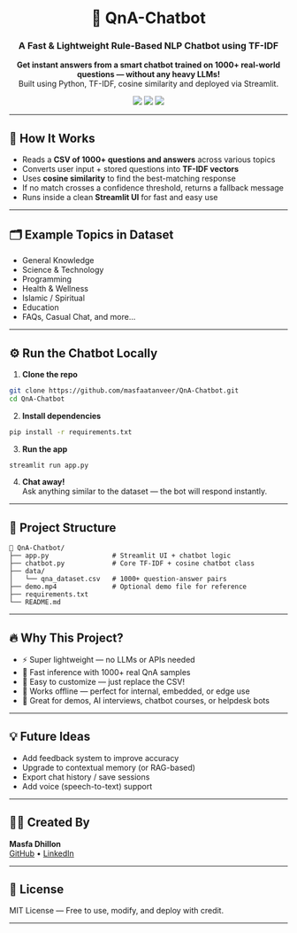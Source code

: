 <h1 align="center">🤖 QnA-Chatbot</h1>
<h3 align="center">A Fast & Lightweight Rule-Based NLP Chatbot using TF-IDF</h3>

<p align="center">
  <strong>Get instant answers from a smart chatbot trained on 1000+ real-world questions — without any heavy LLMs!</strong><br/>
  Built using Python, TF-IDF, cosine similarity and deployed via Streamlit.
</p>

<div align="center">
  <img src="https://img.shields.io/badge/Python-3.9+-blue.svg?style=flat-square"/>
  <img src="https://img.shields.io/badge/Streamlit-Deployed-orange.svg?style=flat-square"/>
  <img src="https://img.shields.io/badge/NLP-TFIDF%20%7C%20Cosine-brightgreen.svg?style=flat-square"/>
</div>

---


## 🧠 How It Works

- Reads a **CSV of 1000+ questions and answers** across various topics
- Converts user input + stored questions into **TF-IDF vectors**
- Uses **cosine similarity** to find the best-matching response
- If no match crosses a confidence threshold, returns a fallback message
- Runs inside a clean **Streamlit UI** for fast and easy use

---

## 🗂 Example Topics in Dataset

- General Knowledge  
- Science & Technology  
- Programming  
- Health & Wellness  
- Islamic / Spiritual  
- Education  
- FAQs, Casual Chat, and more...

---

## ⚙️ Run the Chatbot Locally

1. **Clone the repo**  
```bash
git clone https://github.com/masfaatanveer/QnA-Chatbot.git
cd QnA-Chatbot
```

2. **Install dependencies**  
```bash
pip install -r requirements.txt
```

3. **Run the app**  
```bash
streamlit run app.py
```

4. **Chat away!**  
Ask anything similar to the dataset — the bot will respond instantly.

---

## 📁 Project Structure

```
📁 QnA-Chatbot/
├── app.py                # Streamlit UI + chatbot logic
├── chatbot.py            # Core TF-IDF + cosine chatbot class
├── data/
│   └── qna_dataset.csv   # 1000+ question-answer pairs
├── demo.mp4              # Optional demo file for reference
├── requirements.txt
└── README.md
```

---

## 🔥 Why This Project?

- ⚡ Super lightweight — no LLMs or APIs needed  
- 🚀 Fast inference with 1000+ real QnA samples  
- 🧩 Easy to customize — just replace the CSV!  
- 💬 Works offline — perfect for internal, embedded, or edge use  
- 🧠 Great for demos, AI interviews, chatbot courses, or helpdesk bots

---

## 💡 Future Ideas

- Add feedback system to improve accuracy  
- Upgrade to contextual memory (or RAG-based)  
- Export chat history / save sessions  
- Add voice (speech-to-text) support  

---

## 🙋‍♂️ Created By

**Masfa Dhillon**  
[GitHub](https://github.com/masfaatanveer) • [LinkedIn](https://linkedin.com/in/masfa-tanveer-500474235)

---

## 📄 License

MIT License — Free to use, modify, and deploy with credit.

---
